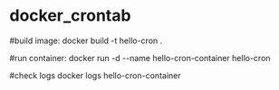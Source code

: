 # docker_crontab


#build image:
docker build -t hello-cron .

#run container:
docker run -d --name hello-cron-container hello-cron


#check logs
docker logs hello-cron-container
